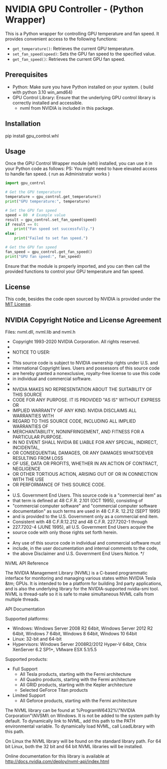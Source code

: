 # NVIDIA GPU Controller - (Python Wrapper)

This is a Python wrapper for controlling GPU temperature and fan speed. It provides convenient access to the following functions:

- `get_temperature()`: Retrieves the current GPU temperature.
- `set_fan_speed(speed)`: Sets the GPU fan speed to the specified value.
- `get_fan_speed()`: Retrieves the current GPU fan speed.

## Prerequisites

- Python: Make sure you have Python installed on your system. ( build with python 3.10 win_amd64)
- GPU Control Library: Ensure that the underlying GPU control library is correctly installed and accessible.
    - nvml from NVIDIA is included in this package.


## Installation

pip install gpu_control.whl

## Usage


Once the GPU Control Wrapper module (whl) installed, you can use it in your Python code as follows:
PS: You might need to have elevated access to handle fan speed. ( run as Administrator works )

```python
import gpu_control

# Get the GPU temperature
temperature = gpu_control.get_temperature()
print("GPU temperature:", temperature)

# Set the GPU fan speed
speed = 80  # Example value
result = gpu_control.set_fan_speed(speed)
if result == 0:
    print("Fan speed set successfully.")
else:
    print("Failed to set fan speed.")

# Get the GPU fan speed
fan_speed = gpu_control.get_fan_speed()
print("GPU fan speed:", fan_speed)
```

Ensure that the module is properly imported, and you can then call the provided functions to control your GPU temperature and fan speed.

## License

This code, besides the code open sourced by NVIDIA is provided under the [MIT License](https://opensource.org/licenses/MIT).


## NVIDIA Copyright Notice and License Agreement

Files: nvml.dll, nvml.lib and nvml.h


 * Copyright 1993-2020 NVIDIA Corporation.  All rights reserved.
 *
 * NOTICE TO USER:
 *
 * This source code is subject to NVIDIA ownership rights under U.S. and
 * international Copyright laws.  Users and possessors of this source code
 * are hereby granted a nonexclusive, royalty-free license to use this code
 * in individual and commercial software.
 *
 * NVIDIA MAKES NO REPRESENTATION ABOUT THE SUITABILITY OF THIS SOURCE
 * CODE FOR ANY PURPOSE.  IT IS PROVIDED "AS IS" WITHOUT EXPRESS OR
 * IMPLIED WARRANTY OF ANY KIND.  NVIDIA DISCLAIMS ALL WARRANTIES WITH
 * REGARD TO THIS SOURCE CODE, INCLUDING ALL IMPLIED WARRANTIES OF
 * MERCHANTABILITY, NONINFRINGEMENT, AND FITNESS FOR A PARTICULAR PURPOSE.
 * IN NO EVENT SHALL NVIDIA BE LIABLE FOR ANY SPECIAL, INDIRECT, INCIDENTAL,
 * OR CONSEQUENTIAL DAMAGES, OR ANY DAMAGES WHATSOEVER RESULTING FROM LOSS
 * OF USE, DATA OR PROFITS,  WHETHER IN AN ACTION OF CONTRACT, NEGLIGENCE
 * OR OTHER TORTIOUS ACTION,  ARISING OUT OF OR IN CONNECTION WITH THE USE
 * OR PERFORMANCE OF THIS SOURCE CODE.
 *
 * U.S. Government End Users.   This source code is a "commercial item" as
 * that term is defined at  48 C.F.R. 2.101 (OCT 1995), consisting  of
 * "commercial computer  software"  and "commercial computer software
 * documentation" as such terms are  used in 48 C.F.R. 12.212 (SEPT 1995)
 * and is provided to the U.S. Government only as a commercial end item.
 * Consistent with 48 C.F.R.12.212 and 48 C.F.R. 227.7202-1 through
 * 227.7202-4 (JUNE 1995), all U.S. Government End Users acquire the
 * source code with only those rights set forth herein.
 *
 * Any use of this source code in individual and commercial software must
 * include, in the user documentation and internal comments to the code,
 * the above Disclaimer and U.S. Government End Users Notice.
 */


NVML API Reference

The NVIDIA Management Library (NVML) is a C-based programmatic interface for monitoring and
managing various states within NVIDIA Tesla &tm; GPUs. It is intended to be a platform for building
3rd party applications, and is also the underlying library for the NVIDIA-supported nvidia-smi
tool. NVML is thread-safe so it is safe to make simultaneous NVML calls from multiple threads.

API Documentation

Supported platforms:
- Windows:     Windows Server 2008 R2 64bit, Windows Server 2012 R2 64bit, Windows 7 64bit, Windows 8 64bit, Windows 10 64bit
- Linux:       32-bit and 64-bit
- Hypervisors: Windows Server 2008R2/2012 Hyper-V 64bit, Citrix XenServer 6.2 SP1+, VMware ESX 5.1/5.5

Supported products:
- Full Support
    - All Tesla products, starting with the Fermi architecture
    - All Quadro products, starting with the Fermi architecture
    - All GRID products, starting with the Kepler architecture
    - Selected GeForce Titan products
- Limited Support
    - All Geforce products, starting with the Fermi architecture

The NVML library can be found at \%ProgramW6432\%\\"NVIDIA Corporation"\\NVSMI\\ on Windows. It is
not be added to the system path by default. To dynamically link to NVML, add this path to the PATH
environmental variable. To dynamically load NVML, call LoadLibrary with this path.

On Linux the NVML library will be found on the standard library path. For 64 bit Linux, both the 32 bit
and 64 bit NVML libraries will be installed.

Online documentation for this library is available at http://docs.nvidia.com/deploy/nvml-api/index.html


